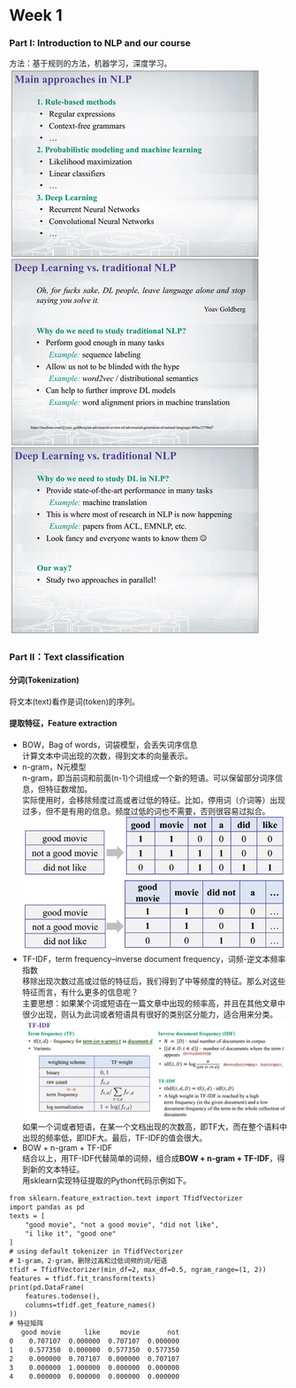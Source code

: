 # Week 1
### Part I: Introduction to NLP and our course
方法：基于规则的方法，机器学习，深度学习。  
![course_content](./graph/week1_1_1.png)

### Part II：Text classification
#### 分词(Tokenization)  
将文本(text)看作是词(token)的序列。

#### 提取特征，Feature extraction
- BOW，Bag of words，词袋模型，会丢失词序信息  
计算文本中词出现的次数，得到文本的向量表示。
- n-gram，N元模型  
n-gram，即当前词和前面(n-1)个词组成一个新的短语。可以保留部分词序信息，但特征数增加。  
实际使用时，会移除频度过高或者过低的特征。比如，停用词（介词等）出现过多，但不是有用的信息。频度过低的词也不需要，否则很容易过拟合。  
![](./graph/bow_ngram.png)
- TF-IDF，term frequency–inverse document frequency，词频-逆文本频率指数  
移除出现次数过高或过低的特征后，我们得到了中等频度的特征。那么对这些特征而言，有什么更多的信息呢？  
主要思想：如果某个词或短语在一篇文章中出现的频率高，并且在其他文章中很少出现，则认为此词或者短语具有很好的类别区分能力，适合用来分类。  
![](./graph/tf-idf.png)  
如果一个词或者短语，在某一个文档出现的次数高，即TF大，而在整个语料中出现的频率低，即IDF大。最后，TF-IDF的值会很大。
- BOW + n-gram + TF-IDF  
结合以上，用TF-IDF代替简单的词频，组合成**BOW + n-gram + TF-IDF**，得到新的文本特征。    
用sklearn实现特征提取的Python代码示例如下。
```
from sklearn.feature_extraction.text import TfidfVectorizer
import pandas as pd
texts = [
    "good movie", "not a good movie", "did not like",
    "i like it", "good one"
]
# using default tokenizer in TfidfVectorizer
# 1-gram，2-gram，删除过高和过低词频的词/短语
tfidf = TfidfVectorizer(min_df=2, max_df=0.5, ngram_range=(1, 2))
features = tfidf.fit_transform(texts)
print(pd.DataFrame(
    features.todense(),
    columns=tfidf.get_feature_names()
))
# 特征矩阵
   good movie      like     movie       not
0    0.707107  0.000000  0.707107  0.000000
1    0.577350  0.000000  0.577350  0.577350
2    0.000000  0.707107  0.000000  0.707107
3    0.000000  1.000000  0.000000  0.000000
4    0.000000  0.000000  0.000000  0.000000

```

